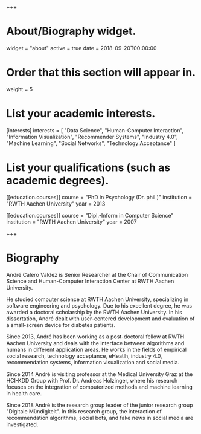 +++
# About/Biography widget.
widget = "about"
active = true
date = 2018-09-20T00:00:00

# Order that this section will appear in.
weight = 5

# List your academic interests.
[interests]
  interests = [
    "Data Science",
    "Human-Computer Interaction",
    "Information Visualization",
    "Recommender Systems",
    "Industry 4.0",
    "Machine Learning",
    "Social Networks",
    "Technology Acceptance"
  ]

# List your qualifications (such as academic degrees).
[[education.courses]]
  course = "PhD in Psychology (Dr. phil.)"
  institution = "RWTH Aachen University"
  year = 2013

[[education.courses]]
  course = "Dipl.-Inform in Computer Science"
  institution = "RWTH Aachen University"
  year = 2007


+++

# Biography

André Calero Valdez is Senior Researcher at the Chair of Communication Science and Human-Computer Interaction Center at RWTH Aachen University.

He studied computer science at RWTH Aachen University, specializing in software engineering and psychology. Due to his excellent degree, he was awarded a doctoral scholarship by the RWTH Aachen University. In his dissertation, André dealt with user-centered development and evaluation of a small-screen device for diabetes patients. 

Since 2013, André has been working as a post-doctoral fellow at RWTH Aachen University and deals with the interface between algorithms and humans in different application areas. He works in the fields of empirical social research, technology acceptance, eHeatlh, industry 4.0, recommendation systems, information visualization and social media.

Since 2014 André is visiting professor at the Medical University Graz at the HCI-KDD Group with Prof. Dr. Andreas Holzinger, where his research focuses on the integration of computerized methods and machine learning in health care.

Since 2018 André is the research group leader of the junior research group "Digitale Mündigkeit". In this research group, the interaction of recommendation algorithms, social bots, and fake news in social media are investigated.



